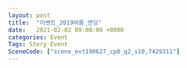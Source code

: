 ```yaml
---
layout: post
title:  "이벤트_2019여름_엔딩"
date:   2021-02-02 09:00:00 +0000
categories: Event
Tags: Story Event
SceneCode: ["scene_evt190627_cp0_q2_s10,7429311"]
---
```

